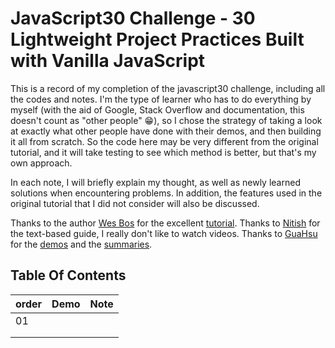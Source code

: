 # JavaScript30 Challenge - 30 Lightweight Project Practices Built with Vanilla JavaScript

This is a record of my completion of the javascript30 challenge, including all the codes and notes. I'm the type of learner who has to do everything by myself (with the aid of Google, Stack Overflow and documentation, this doesn't count as "other people" 😁), so I chose the strategy of taking a look at exactly what other people have done with their demos, and then building it all from scratch. So the code here may be very different from the original tutorial, and it will take testing to see which method is better, but that's my own approach.

In each note, I will briefly explain my thought, as well as newly learned solutions when encountering problems. In addition, the features used in the original tutorial that I did not consider will also be discussed.

Thanks to the author [Wes Bos](https://github.com/wesbos) for the excellent [tutorial](https://github.com/wesbos/JavaScript30).
Thanks to [Nitish](https://github.com/nitishdayal/JavaScript30) for the text-based guide, I really don't like to watch videos.
Thanks to [GuaHsu](https://github.com/guahsu) for the [demos](http://guahsu.io/JavaScript30/) and the [summaries](https://guahsu.io/categories/JavaScript30/).

## Table Of Contents

| order | Demo | Note |
|-------|------|------|
| 01    |      |      |
|       |      |      |
|       |      |      |

